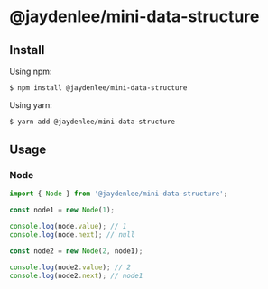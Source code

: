 # @jaydenlee/mini-data-structure

## Install

Using npm:

```bash
$ npm install @jaydenlee/mini-data-structure
```

Using yarn:

```bash
$ yarn add @jaydenlee/mini-data-structure
```

## Usage

### Node

```ts
import { Node } from '@jaydenlee/mini-data-structure';

const node1 = new Node(1);

console.log(node.value); // 1
console.log(node.next); // null

const node2 = new Node(2, node1);

console.log(node2.value); // 2
console.log(node2.next); // node1
```
